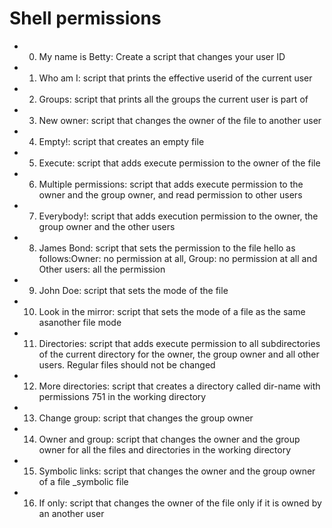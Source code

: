 # Shell permissions
- 0. My name is Betty: Create a script that changes your user ID 
- 1. Who am I: script that prints the effective userid of the current user
- 2. Groups: script that prints all the groups the current user is part of
- 3. New owner:  script that changes the owner of the file to another user
- 4. Empty!: script that creates an empty file
- 5. Execute: script that adds execute permission to the owner of the file
- 6. Multiple permissions: script that adds execute permission to the owner and the group owner, and read permission to other users
- 7. Everybody!: script that adds execution permission to the owner, the group owner and the other users
- 8. James Bond: script that sets the permission to the file hello as follows:Owner: no permission at all, Group: no permission at all and Other users: all the permission
- 9. John Doe: script that sets the mode of the file
- 10. Look in the mirror:  script that sets the mode of a file as the same asanother file mode
- 11. Directories: script that adds execute permission to all subdirectories of the current directory for the owner, the group owner and all other users. Regular files should not be changed
- 12. More directories: script that creates a directory called dir-name with permissions 751 in the working directory
- 13. Change group:  script that changes the group owner
- 14. Owner and group:  script that changes the owner and the group owner for all the files and directories in the working directory
- 15. Symbolic links: script that changes the owner and the group owner of a file _symbolic file
- 16. If only:  script that changes the owner of the file only if it is owned by an another user 
